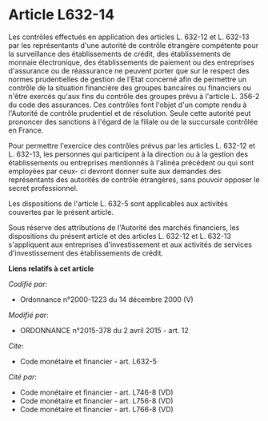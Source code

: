 # Article L632-14

Les contrôles effectués en application des articles L. 632-12 et L. 632-13 par les représentants d'une autorité de contrôle
étrangère compétente pour la surveillance des établissements de crédit, des établissements de monnaie électronique, des
établissements de paiement ou des entreprises d'assurance ou de réassurance ne peuvent porter que sur le respect des normes
prudentielles de gestion de l'Etat concerné afin de permettre un contrôle de la situation financière des groupes bancaires ou
financiers ou n'être exercés qu'aux fins du contrôle des groupes prévu à l'article L. 356-2 du code des assurances. Ces
contrôles font l'objet d'un compte rendu à l'Autorité de contrôle prudentiel et de résolution. Seule cette autorité peut
prononcer des sanctions à l'égard de la filiale ou de la succursale contrôlée en France. 

Pour permettre l'exercice des contrôles prévus par les articles L. 632-12 et L. 632-13, les personnes qui participent à la
direction ou à la gestion des établissements ou entreprises  mentionnés à l'alinéa précédent ou qui sont employées par ceux-
ci devront donner suite aux demandes des représentants des autorités de contrôle étrangères, sans pouvoir opposer le secret
professionnel. 

Les dispositions de l'article L. 632-5 sont applicables aux activités couvertes par le présent article. 

Sous réserve des attributions de l'Autorité des marchés financiers, les dispositions du présent article et des articles L.
632-12 et L. 632-13 s'appliquent aux entreprises d'investissement et aux activités de services d'investissement des
établissements de crédit.

**Liens relatifs à cet article**

_Codifié par_:

  - Ordonnance n°2000-1223 du 14 décembre 2000 (V)

_Modifié par_:

  - ORDONNANCE n°2015-378 du 2 avril 2015 - art. 12

_Cite_:

  - Code monétaire et financier - art. L632-5

_Cité par_:

  - Code monétaire et financier - art. L746-8 (VD)
  - Code monétaire et financier - art. L756-8 (VD)
  - Code monétaire et financier - art. L766-8 (VD)
